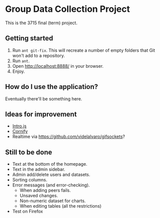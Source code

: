 Group Data Collection Project
=============================

This is the 3715 final (term) project.

Getting started
---------------

1. Run `ant git-fix`. This will recreate a number of empty folders that Git won't add to a repository.
2. Run `ant`.
3. Open <http://localhost:8888/> in your browser.
4. Enjoy.

How do I use the application?
-----------------------------

Eventually there'll be something here.

Ideas for improvement
---------------------

- [Intro.js](http://usablica.github.com/intro.js/)
- [Cornify](http://www.cornify.com/)
- Realtime via <https://github.com/videlalvaro/gifsockets>?

Still to be done
----------------

- Text at the bottom of the homepage.
- Text in the admin sidebar.
- Admin add/delete users and datasets.
- Sorting columns.
- Error messages (and error-checking).
    - When adding peers fails.
    - Unsaved changes.
    - Non-numeric dataset for charts.
    - When editing tables (all the restrictions)
- Test on Firefox
